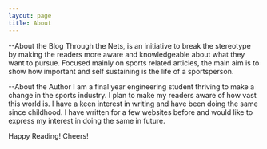 ```yaml
---
layout: page
title: About
---
```

--About the Blog
Through the Nets, is an initiative to break the stereotype by making the readers more aware and knowledgeable about what they want to pursue. Focused mainly on sports related articles, the main aim is to show how important and self sustaining is the life of a sportsperson.

--About the Author
I am a final year engineering student thriving to make a change in the sports industry. I plan to make my readers aware of how vast this world is. I have a keen interest in writing and have been doing the same since childhood. I have written for a few websites before and would like to express my interest in doing the same in future.

Happy Reading!
Cheers!
